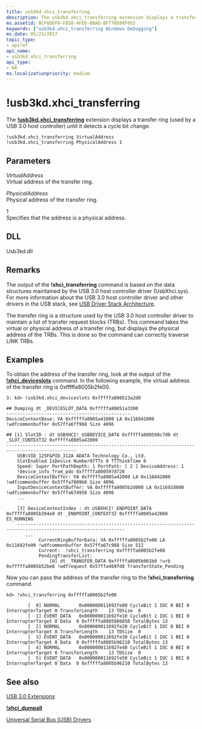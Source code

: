 ```yaml
---
title: usb3kd.xhci_transferring
description: The usb3kd.xhci_transferring extension displays a transfer ring (used by a USB 3.0 host controller) until it detects a cycle bit change.
ms.assetid: BCF6DEF0-FB58-4FE6-88AD-BF778E00F052
keywords: ["usb3kd.xhci_transferring Windows Debugging"]
ms.date: 05/23/2017
topic_type:
- apiref
api_name:
- usb3kd.xhci_transferring
api_type:
- NA
ms.localizationpriority: medium
---
```


# !usb3kd.xhci\_transferring


The [**!usb3kd.xhci\_transferring**](-usb3kd-device-info.md) extension displays a transfer ring (used by a USB 3.0 host controller) until it detects a cycle bit change.

```dbgcmd
!usb3kd.xhci_transferring VirtualAddress
!usb3kd.xhci_transferring PhysicalAddress 1
```

## <span id="ddk__devobj_dbg"></span><span id="DDK__DEVOBJ_DBG"></span>Parameters


<span id="_______VirtualAddress______"></span><span id="_______virtualaddress______"></span><span id="_______VIRTUALADDRESS______"></span> *VirtualAddress*   
Virtual address of the transfer ring.

<span id="_______PhysicalAddress______"></span><span id="_______physicaladdress______"></span><span id="_______PHYSICALADDRESS______"></span> *PhysicalAddress*   
Physical address of the transfer ring.

<span id="_______1______"></span> 1   
Specifies that the address is a physical address.

## <span id="DLL"></span><span id="dll"></span>DLL


Usb3kd.dll

Remarks
-------

The output of the **!xhci\_transferring** command is based on the data structures maintained by the USB 3.0 host controller driver (UsbXhci.sys). For more information about the USB 3.0 host controller driver and other drivers in the USB stack, see [USB Driver Stack Architecture](https://go.microsoft.com/fwlink/p?LinkID=251983).

The transfer ring is a structure used by the USB 3.0 host controller driver to maintain a list of transfer request blocks (TRBs). This command takes the virtual or physical address of a transfer ring, but displays the physical address of the TRBs. This is done so the command can correctly traverse LINK TRBs.

Examples
--------

To obtain the address of the transfer ring, look at the output of the [**!xhci\_deviceslots**](-usb3kd-xhci-deviceslots.md) command. In the following example, the virtual address of the transfer ring is 0xfffffa8005b2fe00.

```dbgcmd
3: kd> !usb3kd.xhci_deviceslots 0xfffffa800523a2d0

## Dumping dt _DEVICESLOT_DATA 0xfffffa80051a3300
----------------------------------------------
DeviceContextBase: VA 0xfffffa8005a41000 LA 0x116841000 !wdfcommonbuffer 0x57ffa6ff9b8 Size 4096

## [1] SlotID : dt USBXHCI!_USBDEVICE_DATA 0xfffffa800598c7d0 dt _SLOT_CONTEXT32 0xfffffa8005a42000
------------------------------------------------------------------------------------------------
    USB\VID_125F&PID_312A ADATA Technology Co., Ltd.
    SlotEnabled IsDevice NumberOfTTs 0 TTThinkTime 0
    Speed: Super PortPathDepth: 1 PortPath: [ 2 ] DeviceAddress: 1
    !device_info_from_pdo 0xfffffa800597d720
    DeviceContextBuffer: VA 0xfffffa8005a42000 LA 0x116842000 !wdfcommonbuffer 0x57ffa7009b8 Size 4096
    InputDeviceContextBuffer: VA 0xfffffa8005b2d000 LA 0x11692d000 !wdfcommonbuffer 0x57ffa674958 Size 4096
    ...

    [3] DeviceContextIndex : dt USBXHCI!_ENDPOINT_DATA 0xfffffa8005b394e0 dt _ENDPOINT_CONTEXT32 0xfffffa8005a42060 ES_RUNNING
    --------------------------------------------------------------------------------------------------------------
       ...
            CurrentRingBufferData: VA 0xfffffa8005b2fe00 LA 0x11692fe00 !wdfcommonbuffer 0x57ffa67c988 Size 512
            Current:  !xhci_transferring 0xfffffa8005b2fe00
            PendingTransferList: 
                [0] dt _TRANSFER_DATA 0xfffffa8005b961b0 !urb 0xfffffa8005b52be8 !wdfrequest 0x57ffa469fd8 TransferState_Pending
```

Now you can pass the address of the transfer ring to the **!xhci\_transferring** command.

```dbgcmd
kd> !xhci_transferring 0xfffffa8005b2fe00

        [  0] NORMAL       0x000000011692fe00 CycleBit 1 IOC 0 BEI 0 InterrupterTarget 0 TransferLength    13 TDSize  0
        [  1] EVENT_DATA   0x000000011692fe10 CycleBit 1 IOC 1 BEI 0 InterrupterTarget 0 Data  0 0xfffffa8005986850 TotalBytes 13
        [  2] NORMAL       0x000000011692fe20 CycleBit 1 IOC 0 BEI 0 InterrupterTarget 0 TransferLength    13 TDSize  0
        [  3] EVENT_DATA   0x000000011692fe30 CycleBit 1 IOC 1 BEI 0 InterrupterTarget 0 Data  0 0xfffffa8005b96210 TotalBytes 13
        [  4] NORMAL       0x000000011692fe40 CycleBit 1 IOC 0 BEI 0 InterrupterTarget 0 TransferLength    13 TDSize  0
        [  5] EVENT_DATA   0x000000011692fe50 CycleBit 1 IOC 1 BEI 0 InterrupterTarget 0 Data  0 0xfffffa8005b96210 TotalBytes 13
```

## <span id="see_also"></span>See also


[USB 3.0 Extensions](usb-3-extensions.md)

[**!xhci\_dumpall**](-usb3kd-xhci-dumpall.md)

[Universal Serial Bus (USB) Drivers](https://go.microsoft.com/fwlink/p?LinkID=227351)

 

 






